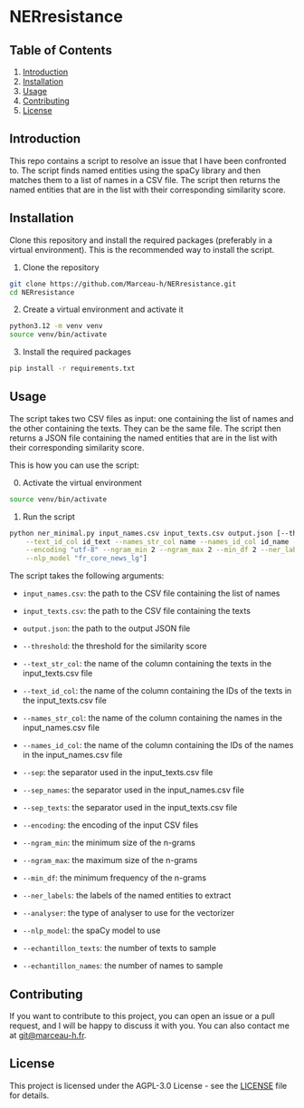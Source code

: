 # NERresistance
## Table of Contents
1. [Introduction](#introduction)
2. [Installation](#installation)
3. [Usage](#usage)
4. [Contributing](#contributing)
5. [License](#license)

## Introduction
This repo contains a script to resolve an issue that I have been confronted to.
The script finds named entities using the spaCy library and then matches them to a list of names in a CSV file.
The script then returns the named entities that are in the list with their corresponding similarity score.

## Installation
Clone this repository and install the required packages (preferably in a virtual environment).
This is the recommended way to install the script.

1. Clone the repository
```bash
git clone https://github.com/Marceau-h/NERresistance.git
cd NERresistance
```

2. Create a virtual environment and activate it
```bash
python3.12 -m venv venv
source venv/bin/activate
```

3. Install the required packages
```bash
pip install -r requirements.txt
```

## Usage
The script takes two CSV files as input: one containing the list of names and the other containing the texts. They can be the same file. The script then returns a JSON file containing the named entities that are in the list with their corresponding similarity score.

This is how you can use the script:

0. Activate the virtual environment
```bash
source venv/bin/activate
```

1. Run the script
```bash
python ner_minimal.py input_names.csv input_texts.csv output.json [--threshold 0.0 --text_str_col text \
    --text_id_col id_text --names_str_col name --names_id_col id_name --sep ";" --sep_names ";" --sep_texts ";" \
    --encoding "utf-8" --ngram_min 2 --ngram_max 2 --min_df 2 --ner_labels "PER,LOC" --analyser "char" \
    --nlp_model "fr_core_news_lg"]
```

The script takes the following arguments:
- `input_names.csv`: the path to the CSV file containing the list of names
- `input_texts.csv`: the path to the CSV file containing the texts
- `output.json`: the path to the output JSON file

- `--threshold`: the threshold for the similarity score
- `--text_str_col`: the name of the column containing the texts in the input_texts.csv file
- `--text_id_col`: the name of the column containing the IDs of the texts in the input_texts.csv file
- `--names_str_col`: the name of the column containing the names in the input_names.csv file
- `--names_id_col`: the name of the column containing the IDs of the names in the input_names.csv file
- `--sep`: the separator used in the input_texts.csv file
- `--sep_names`: the separator used in the input_names.csv file
- `--sep_texts`: the separator used in the input_texts.csv file
- `--encoding`: the encoding of the input CSV files
- `--ngram_min`: the minimum size of the n-grams
- `--ngram_max`: the maximum size of the n-grams
- `--min_df`: the minimum frequency of the n-grams
- `--ner_labels`: the labels of the named entities to extract
- `--analyser`: the type of analyser to use for the vectorizer
- `--nlp_model`: the spaCy model to use
- `--echantillon_texts`: the number of texts to sample
- `--echantillon_names`: the number of names to sample

## Contributing
If you want to contribute to this project, you can open an issue or a pull request, and I will be happy to discuss it with you. You can also contact me at [git@marceau-h.fr](mailto:git@marceau-h.fr).

## License
This project is licensed under the AGPL-3.0 License - see the [LICENSE](LICENSE) file for details.
